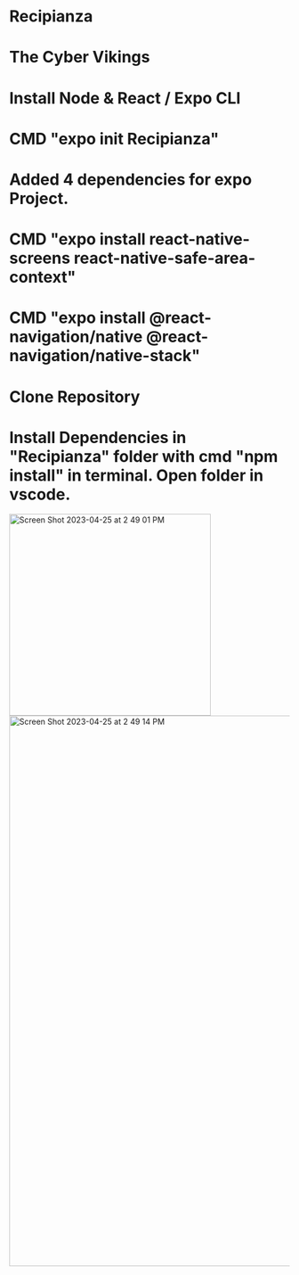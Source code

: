 # Recipianza

# The Cyber Vikings

# Install Node & React / Expo CLI

# CMD "expo init Recipianza"

# Added 4 dependencies for expo Project.

# CMD "expo install react-native-screens react-native-safe-area-context"

# CMD "expo install @react-navigation/native @react-navigation/native-stack"

# Clone Repository

# Install Dependencies in "Recipianza" folder with cmd "npm install" in terminal. Open folder in vscode.

 
<img width="362" alt="Screen Shot 2023-04-25 at 2 49 01 PM" src="https://user-images.githubusercontent.com/91529386/234374344-7942ccaa-26a4-4c39-accc-495a2118ea44.png">

<img width="988" alt="Screen Shot 2023-04-25 at 2 49 14 PM" src="https://user-images.githubusercontent.com/91529386/234374363-daee3719-9ca3-4825-ab40-f19bb7006388.png">
